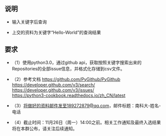 ## 说明
* 输入关键字后查询

* 上交的资料为关键字“Hello-World”的查询结果



## 要求
* （1）使用python3.0，通过github api，获取按照关键字搜索出来的Repositories的全部issue信息，并格式化存储到csv文件。

* （2）参考文档
https://github.com/PyGithub/PyGithub 
https://developer.github.com/v3/search/  
https://developer.github.com/v3/issues/  
https://python3-cookbook.readthedocs.io/zh_CN/latest  

* （3）将做好的资料邮件发至189272879@qq.com，邮件标题：南科大-姓名-电话

* （4）截止时间：11月26日（周一）14:00之前。相关工作通知及最终入选结果将在本群公布，请关注后续通知。